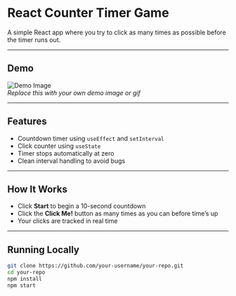 # React Counter Timer Game

A simple React app where you try to click as many times as possible before the timer runs out.

---

## Demo

![Demo Image](./demo.gif)  
*Replace this with your own demo image or gif*

---

## Features

- Countdown timer using `useEffect` and `setInterval`
- Click counter using `useState`
- Timer stops automatically at zero
- Clean interval handling to avoid bugs

---

## How It Works

- Click **Start** to begin a 10-second countdown
- Click the **Click Me!** button as many times as you can before time’s up
- Your clicks are tracked in real time

---

## Running Locally

```bash
git clone https://github.com/your-username/your-repo.git
cd your-repo
npm install
npm start
